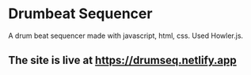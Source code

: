 # Drumbeat Sequencer
A drum beat sequencer made with javascript, html, css. Used Howler.js.

## The site is live at https://drumseq.netlify.app
